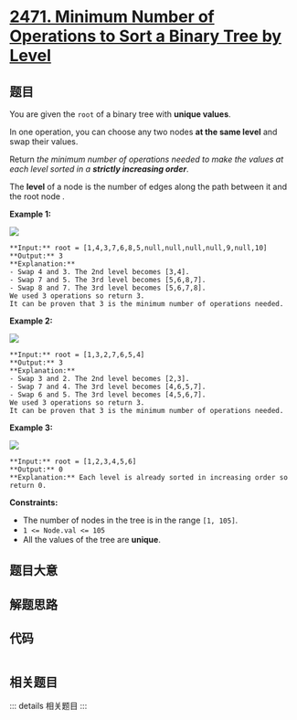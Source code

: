 # [2471. Minimum Number of Operations to Sort a Binary Tree by Level](https://leetcode.com/problems/minimum-number-of-operations-to-sort-a-binary-tree-by-level)

## 题目

You are given the `root` of a binary tree with **unique values**.

In one operation, you can choose any two nodes **at the same level** and swap
their values.

Return _the minimum number of operations needed to make the values at each
level sorted in a **strictly increasing order**_.

The **level** of a node is the number of edges along the path between it and
the root node _._



**Example 1:**

![](https://assets.leetcode.com/uploads/2022/09/18/image-20220918174006-2.png)

    
    
    **Input:** root = [1,4,3,7,6,8,5,null,null,null,null,9,null,10]
    **Output:** 3
    **Explanation:**
    - Swap 4 and 3. The 2nd level becomes [3,4].
    - Swap 7 and 5. The 3rd level becomes [5,6,8,7].
    - Swap 8 and 7. The 3rd level becomes [5,6,7,8].
    We used 3 operations so return 3.
    It can be proven that 3 is the minimum number of operations needed.
    

**Example 2:**

![](https://assets.leetcode.com/uploads/2022/09/18/image-20220918174026-3.png)

    
    
    **Input:** root = [1,3,2,7,6,5,4]
    **Output:** 3
    **Explanation:**
    - Swap 3 and 2. The 2nd level becomes [2,3].
    - Swap 7 and 4. The 3rd level becomes [4,6,5,7].
    - Swap 6 and 5. The 3rd level becomes [4,5,6,7].
    We used 3 operations so return 3.
    It can be proven that 3 is the minimum number of operations needed.
    

**Example 3:**

![](https://assets.leetcode.com/uploads/2022/09/18/image-20220918174052-4.png)

    
    
    **Input:** root = [1,2,3,4,5,6]
    **Output:** 0
    **Explanation:** Each level is already sorted in increasing order so return 0.
    



**Constraints:**

  * The number of nodes in the tree is in the range `[1, 105]`.
  * `1 <= Node.val <= 105`
  * All the values of the tree are **unique**.


## 题目大意

## 解题思路

## 代码

```javascript

```

## 相关题目

::: details 相关题目
:::
